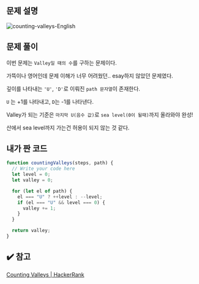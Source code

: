 ## 문제 설명

![counting-valleys-English](https://user-images.githubusercontent.com/47416686/126890402-cccbabf7-985e-4090-a55f-c44046aa9aa2.png)

## 문제 풀이

이번 문제는 `Valley일 때의 수`를 구하는 문제이다.

가뜩이나 영어인데 문제 이해가 너무 어려웠던.. esay하지 않았던 문제였다.

깊이를 나타내는 `'U'`, `'D'`로 이뤄진 `path 문자열`이 존재한다.

`U` 는 +1를 나타내고, `D`는 -1를 나타낸다.

Valley가 되는 기준은 `마지막 U(음수 값)`로 `sea level(0이 될때)`까지 올라와야 완성!

산에서 sea level까지 가는건 허용이 되지 않는 것 같다.

## 내가 짠 코드

```jsx
function countingValleys(steps, path) {
  // Write your code here
  let level = 0;
  let valley = 0;

  for (let el of path) {
    el === "U" ? ++level : --level;
    if (el === "U" && level === 0) {
      valley += 1;
    }
  }

  return valley;
}
```

## ✔️ 참고

[Counting Valleys | HackerRank](https://www.hackerrank.com/challenges/counting-valleys/problem)
